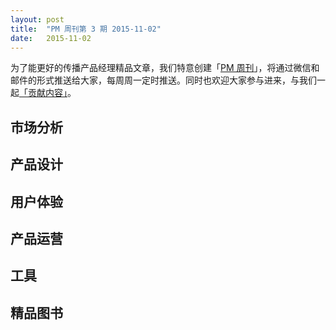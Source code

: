 ```yaml
---
layout: post
title:  "PM 周刊第 3 期 2015-11-02"
date:   2015-11-02
---
```


为了能更好的传播产品经理精品文章，我们特意创建「[PM 周刊](http://pmweekly.com/)」，将通过微信和邮件的形式推送给大家，每周周一定时推送。同时也欢迎大家参与进来，与我们一起[「贡献内容」](https://github.com/vincent4j/pmweekly.com/issues/new)。    

## 市场分析 


      

## 产品设计



## 用户体验

      

## 产品运营

   

## 工具

       
   
## 精品图书  

      
  
 
